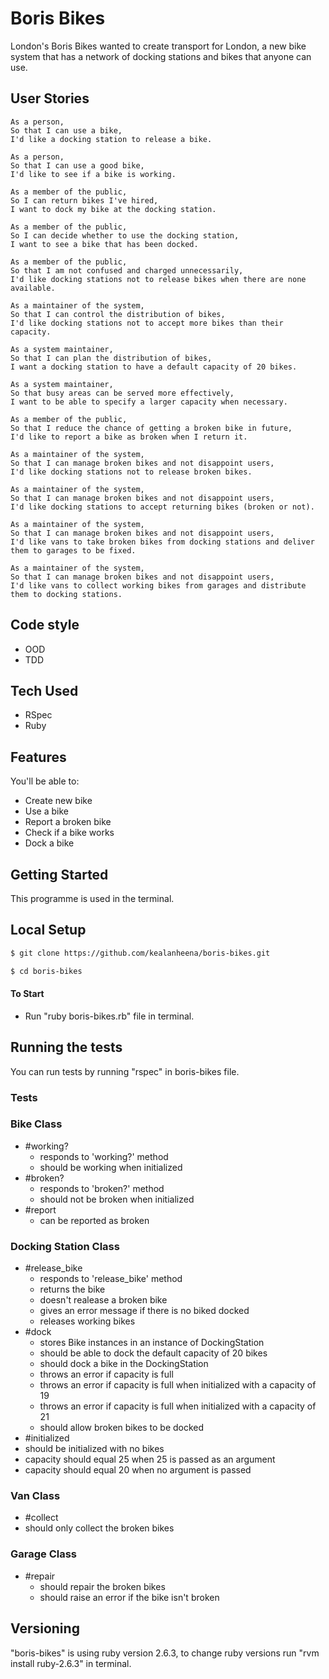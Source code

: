 # Boris Bikes
London's Boris Bikes wanted to create transport for London, a new bike system that has a network of docking stations and bikes that anyone can use.

## User Stories

```
As a person,
So that I can use a bike,
I'd like a docking station to release a bike.

As a person,
So that I can use a good bike,
I'd like to see if a bike is working.

As a member of the public,
So I can return bikes I've hired,
I want to dock my bike at the docking station.

As a member of the public,
So I can decide whether to use the docking station,
I want to see a bike that has been docked.

As a member of the public,
So that I am not confused and charged unnecessarily,
I'd like docking stations not to release bikes when there are none available.

As a maintainer of the system,
So that I can control the distribution of bikes,
I'd like docking stations not to accept more bikes than their capacity.

As a system maintainer,
So that I can plan the distribution of bikes,
I want a docking station to have a default capacity of 20 bikes.

As a system maintainer,
So that busy areas can be served more effectively,
I want to be able to specify a larger capacity when necessary.

As a member of the public,
So that I reduce the chance of getting a broken bike in future,
I'd like to report a bike as broken when I return it.

As a maintainer of the system,
So that I can manage broken bikes and not disappoint users,
I'd like docking stations not to release broken bikes.

As a maintainer of the system,
So that I can manage broken bikes and not disappoint users,
I'd like docking stations to accept returning bikes (broken or not).

As a maintainer of the system,
So that I can manage broken bikes and not disappoint users,
I'd like vans to take broken bikes from docking stations and deliver them to garages to be fixed.

As a maintainer of the system,
So that I can manage broken bikes and not disappoint users,
I'd like vans to collect working bikes from garages and distribute them to docking stations.
```

## Code style

- OOD
- TDD

## Tech Used

- RSpec
- Ruby

## Features

You'll be able to:

- Create new bike
- Use a bike
- Report a broken bike
- Check if a bike works
- Dock a bike

## Getting Started

This programme is used in the terminal.

## Local Setup

```sh
$ git clone https://github.com/kealanheena/boris-bikes.git
```

```sh
$ cd boris-bikes
```

#### To Start

- Run "ruby  boris-bikes.rb" file in terminal.

## Running the tests

You can run tests by running "rspec" in boris-bikes file.

### Tests 

### Bike Class

- #working?
  - responds to 'working?' method
  - should be working when initialized
- #broken?
  - responds to 'broken?' method
  - should not be broken when initialized
- #report
  - can be reported as broken

### Docking Station Class

- #release_bike
  - responds to 'release_bike' method
  - returns the bike
  - doesn't realease a broken bike
  - gives an error message if there is no biked docked
  - releases working bikes
- #dock
  - stores Bike instances in an instance of DockingStation
  - should be able to dock the default capacity of 20 bikes
  - should dock a bike in the DockingStation
  - throws an error if capacity is full
  - throws an error if capacity is full when initialized with a capacity of 19
  - throws an error if capacity is full when initialized with a capacity of 21
  - should allow broken bikes to be docked
- #initialized
 - should be initialized with no bikes
 - capacity should equal 25 when 25 is passed as an argument
 - capacity should equal 20 when no argument is passed

 ### Van Class

 - #collect
  - should only collect the broken bikes

### Garage Class

- #repair
  - should repair the broken bikes
  - should raise an error if the bike isn\'t broken

## Versioning

"boris-bikes" is using ruby version 2.6.3, to change ruby versions run "rvm install ruby-2.6.3" in terminal.

